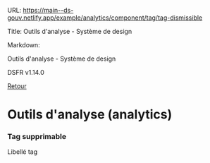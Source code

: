 URL:
https://main--ds-gouv.netlify.app/example/analytics/component/tag/tag-dismissible

Title:
Outils d'analyse - Système de design

Markdown:


Outils d'analyse - Système de design


DSFR v1.14.0


[Retour](../)


# Outils d'analyse (analytics)


### Tag supprimable


Libellé tag